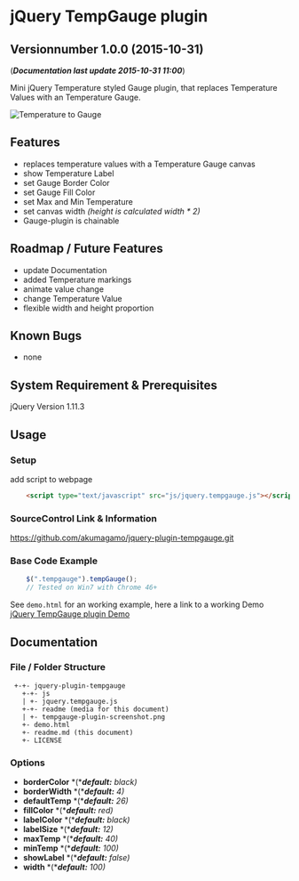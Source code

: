 # jQuery TempGauge plugin
## Versionnumber 1.0.0 (2015-10-31)
(***Documentation last update 2015-10-31 11:00***)  

Mini jQuery Temperature styled Gauge plugin, that replaces Temperature Values with an Temperature Gauge.  

![Temperature to Gauge](https://raw.githubusercontent.com/akumagamo/jquery-plugin-tempGauge/master/readme/tempgauge-plugin-screenshot.png "Temperature to Gauge")  

## Features
* replaces temperature values with a Temperature Gauge canvas
* show Temperature Label
* set Gauge Border Color
* set Gauge Fill Color
* set Max and Min Temperature
* set canvas width *(height is calculated width * 2)*
* Gauge-plugin is chainable

## Roadmap / Future Features
* update Documentation
* added Temperature markings 
* animate value change
* change Temperature Value
* flexible width and height proportion

## Known Bugs
* none 

## System Requirement & Prerequisites
jQuery Version 1.11.3

## Usage

### Setup
add script to webpage

```html
	<script type="text/javascript" src="js/jquery.tempgauge.js"></script>
```
### SourceControl Link & Information
https://github.com/akumagamo/jquery-plugin-tempgauge.git

### Base Code Example

```javascript
	$(".tempgauge").tempGauge();
	// Tested on Win7 with Chrome 46+
```
See ```demo.html``` for an working example, here a link to a working Demo [jQuery TempGauge plugin Demo](https://rawgit.com/akumagamo/jquery-plugin-tempgauge/master/demo.html)

## Documentation

### File / Folder Structure 
     +-+- jquery-plugin-tempgauge
	   +-+- js
	   | +- jquery.tempgauge.js
	   +-+- readme (media for this document)
	   | +- tempgauge-plugin-screenshot.png
	   +- demo.html
       +- readme.md (this document)
	   +- LICENSE 
	  
### Options
* **borderColor** *(****default:*** *black)*
* **borderWidth** *(****default:*** *4)*
* **defaultTemp**  *(****default:*** *26)*
* **fillColor**  *(****default:*** *red)*
* **labelColor**  *(****default:*** *black)*
* **labelSize**  *(****default:*** *12)*
* **maxTemp**  *(****default:*** *40)*
* **minTemp**  *(****default:*** *100)*
* **showLabel**  *(****default:*** *false)*
* **width** *(****default:*** *100)*



